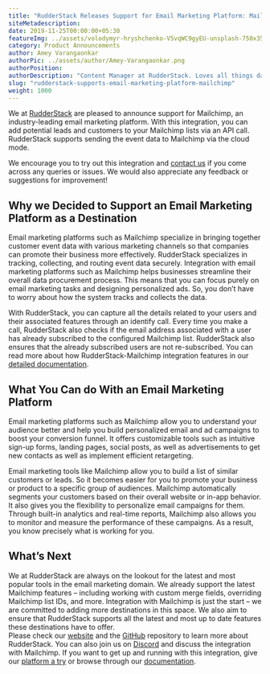 ```yaml
---
title: "RudderStack Releases Support for Email Marketing Platform: Mailchimp"
siteMetadescription:
date: 2019-11-25T00:00:00+05:30
featureImg: ../assets/volodymyr-hryshchenko-V5vqWC9gyEU-unsplash-750x355.jpg
category: Product Announcements
author: Amey Varangaonkar
authorPic: ../assets/author/Amey-Varangaonkar.png
authorPosition: 
authorDescription: "Content Manager at RudderStack. Loves all things data. Manchester United, music, and sci-fi fan, among other things."
slug: "rudderstack-supports-email-marketing-platform-mailchimp"
weight: 1000
---
```

We at [RudderStack](https://rudderstack.com) are pleased to announce support for Mailchimp, an industry-leading email marketing platform. With this integration, you can add potential leads and customers to your Mailchimp lists via an API call. RudderStack supports sending the event data to Mailchimp via the cloud mode.

We encourage you to try out this integration and [contact us](https://rudderstack.com/contact/) if you come across any queries or issues. We would also appreciate any feedback or suggestions for improvement!   

**Why we Decided to Support an Email Marketing Platform as a Destination**
--------------------------------------------------------------------------

Email marketing platforms such as Mailchimp specialize in bringing together customer event data with various marketing channels so that companies can promote their business more effectively. RudderStack specializes in tracking, collecting, and routing event data securely. Integration with email marketing platforms such as Mailchimp helps businesses streamline their overall data procurement process. This means that you can focus purely on email marketing tasks and designing personalized ads. So, you don’t have to worry about how the system tracks and collects the data.

With RudderStack, you can capture all the details related to your users and their associated features through an identify call. Every time you make a call, RudderStack also checks if the email address associated with a user has already subscribed to the configured Mailchimp list. RudderStack also ensures that the already subscribed users are not re-subscribed. You can read more about how RudderStack-Mailchimp integration features in our [detailed documentation](https://docs.rudderstack.com/destinations/mailchimp).  

**What You Can do With an Email Marketing Platform**
----------------------------------------------------

Email marketing platforms such as Mailchimp allow you to understand your audience better and help you build personalized email and ad campaigns to boost your conversion funnel. It offers customizable tools such as intuitive sign-up forms, landing pages, social posts, as well as advertisements to get new contacts as well as implement efficient retargeting.

Email marketing tools like Mailchimp allow you to build a list of similar customers or leads. So it becomes easier for you to promote your business or product to a specific group of audiences. Mailchimp automatically segments your customers based on their overall website or in-app behavior. It also gives you the flexibility to personalize email campaigns for them. Through built-in analytics and real-time reports, Mailchimp also allows you to monitor and measure the performance of these campaigns. As a result, you know precisely what is working for you.  

**What’s Next**
---------------

We at RudderStack are always on the lookout for the latest and most popular tools in the email marketing domain. We already support the latest Mailchimp features – including working with custom merge fields, overriding Mailchimp list IDs, and more. Integration with Mailchimp is just the start – we are committed to adding more destinations in this space. We also aim to ensure that RudderStack supports all the latest and most up to date features these destinations have to offer.   
Please check our [website](https://rudderstack.com/) and the [GitHub](https://github.com/rudderlabs/rudder-server) repository to learn more about RudderStack. You can also join us on [Discord](https://discordapp.com/invite/xNEdEGw) and discuss the integration with Mailchimp. If you want to get up and running with this integration, give our [platform a try](https://app.rudderlabs.com/signup) or browse through our [documentation](https://docs.rudderstack.com/destinations).